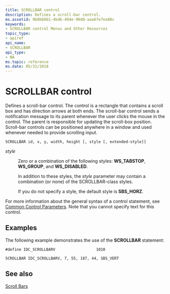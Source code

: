 ```yaml
---
title: SCROLLBAR control
description: Defines a scroll-bar control.
ms.assetid: 9b0b60b1-4b4b-494e-90d0-aaa67e7ea88c
keywords:
- SCROLLBAR control Menus and Other Resources
topic_type:
- apiref
api_name:
- SCROLLBAR
api_type:
- NA
ms.topic: reference
ms.date: 05/31/2018
---
```


# SCROLLBAR control

Defines a scroll-bar control. The control is a rectangle that contains a scroll box and has direction arrows at both ends. The scroll-bar control sends a notification message to its parent whenever the user clicks the mouse in the control. The parent is responsible for updating the scroll-box position. Scroll-bar controls can be positioned anywhere in a window and used whenever needed to provide scrolling input.

``` syntax
SCROLLBAR id, x, y, width, height [, style [, extended-style]]
```

<dl> <dt>

<span id="style"></span><span id="STYLE"></span>*style*
</dt> <dd>

Zero or a combination of the following styles: **WS\_TABSTOP**, **WS\_GROUP**, and **WS\_DISABLED**.

In addition to these styles, the *style* parameter may contain a combination (or none) of the SCROLLBAR-class styles.

If you do not specify a style, the default style is **SBS\_HORZ**.

</dd> </dl>

For more information about the general syntax of a control statement, see [Common Control Parameters](common-control-parameters.md). Note that you cannot specify text for this control.

## Examples

The following example demonstrates the use of the **SCROLLBAR** statement:

``` syntax
#define IDC_SCROLLBARV                  1010

SCROLLBAR IDC_SCROLLBARV, 7, 55, 187, 44, SBS_VERT
```

## See also

<dl> <dt>

[Scroll Bars](https://msdn.microsoft.com/library/Bb787527(v=VS.85).aspx)
</dt> </dl>

 

 




